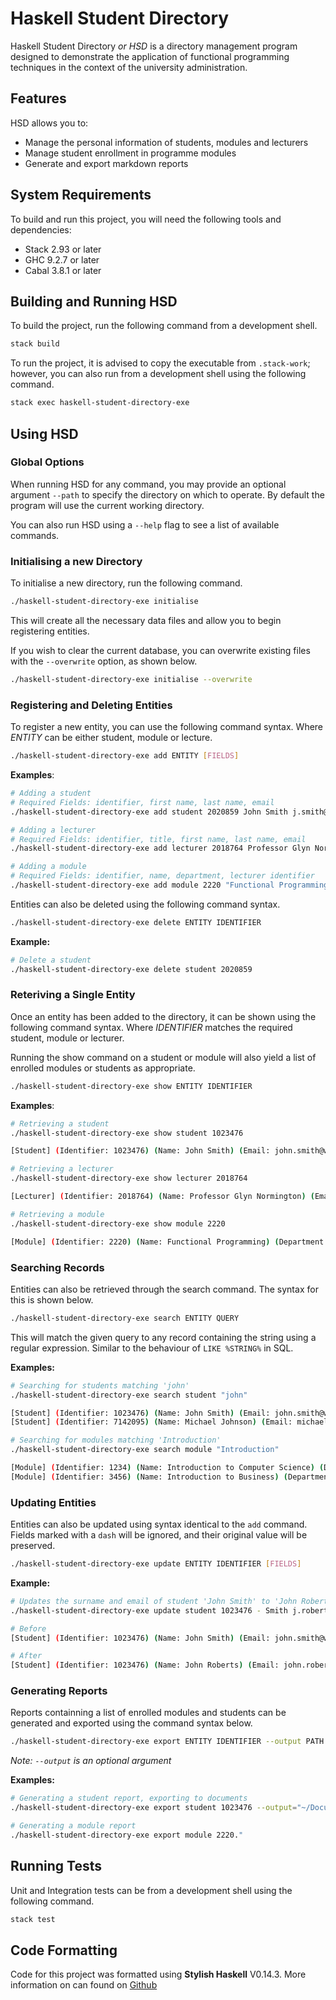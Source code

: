 # Haskell Student Directory

Haskell Student Directory *or HSD* is a directory management program designed to demonstrate the application of functional programming techniques in the context of the university administration.

## Features

HSD allows you to:

* Manage the personal information of students, modules and lecturers
* Manage student enrollment in programme modules
* Generate and export markdown reports 

## System Requirements

To build and run this project, you will need the following tools and dependencies:

* Stack 2.93 or later
* GHC   9.2.7 or later
* Cabal 3.8.1 or later


## Building and Running HSD

To build the project, run the following command from a development shell.
```sh
stack build
```

To run the project, it is advised to copy the executable from ```.stack-work```; however, you can also run from a development shell using the following command.

```sh
stack exec haskell-student-directory-exe
```

## Using HSD

### **Global Options**

When running HSD for any command, you may provide an optional argument ```--path``` to specify the directory on which to operate. By default the program will use the current working directory.

You can also run HSD using a ```--help``` flag to see a list of available commands.

### **Initialising a new Directory**

To initialise a new directory, run the following command.

```sh
./haskell-student-directory-exe initialise
```

This will create all the necessary data files and allow you to begin registering entities.

If you wish to clear the current database, you can overwrite existing files with the ```--overwrite``` option, as shown below.

```sh
./haskell-student-directory-exe initialise --overwrite
```

### **Registering and Deleting Entities**

To register a new entity, you can use the following command syntax. Where *ENTITY* can be either student, module or lecture.

```sh
./haskell-student-directory-exe add ENTITY [FIELDS]
```

**Examples**:

```sh
# Adding a student
# Required Fields: identifier, first name, last name, email
./haskell-student-directory-exe add student 2020859 John Smith j.smith@example.com
```

```sh
# Adding a lecturer
# Required Fields: identifier, title, first name, last name, email
./haskell-student-directory-exe add lecturer 2018764 Professor Glyn Normington g.normington@example.com
```

```sh
# Adding a module
# Required Fields: identifier, name, department, lecturer identifier
./haskell-student-directory-exe add module 2220 "Functional Programming" "Digital Technologies" 2018764
```

Entities can also be deleted using the following command syntax.

```sh
./haskell-student-directory-exe delete ENTITY IDENTIFIER
```

**Example:**

```sh
# Delete a student
./haskell-student-directory-exe delete student 2020859
```

### **Reteriving a Single Entity**

Once an entity has been added to the directory, it can be shown using the following command syntax. Where *IDENTIFIER* matches the required student, module or lecturer.

Running the show command on a student or module will also yield a list of enrolled modules or students as appropriate. 

```sh
./haskell-student-directory-exe show ENTITY IDENTIFIER
```

**Examples**:

```sh
# Retrieving a student
./haskell-student-directory-exe show student 1023476

[Student] (Identifier: 1023476) (Name: John Smith) (Email: john.smith@winchester.ac.uk)
```

```sh
# Retrieving a lecturer
./haskell-student-directory-exe show lecturer 2018764

[Lecturer] (Identifier: 2018764) (Name: Professor Glyn Normington) (Email: g.normington@winchester.ac.uk)
```

```sh
# Retrieving a module
./haskell-student-directory-exe show module 2220

[Module] (Identifier: 2220) (Name: Functional Programming) (Department: Digital Technologies) (Lecturer: 2018764)
```

### **Searching Records**

Entities can also be retrieved through the search command. The syntax for this is shown below.

```sh
./haskell-student-directory-exe search ENTITY QUERY
```

This will match the given query to any record containing the string using a regular expression. Similar to the behaviour of ```LIKE %STRING%``` in SQL.

**Examples:**

```sh
# Searching for students matching 'john'
./haskell-student-directory-exe search student "john"

[Student] (Identifier: 1023476) (Name: John Smith) (Email: john.smith@winchester.ac.uk)
[Student] (Identifier: 7142095) (Name: Michael Johnson) (Email: michael.johnson@winchester.ac.uk)
```

```sh
# Searching for modules matching 'Introduction'
./haskell-student-directory-exe search module "Introduction"

[Module] (Identifier: 1234) (Name: Introduction to Computer Science) (Department: Science) (Lecturer: 5278913)
[Module] (Identifier: 3456) (Name: Introduction to Business) (Department: Business and Law) (Lecturer: 2051689)
```
### **Updating Entities**

Entities can also be updated using syntax identical to the ```add``` command. Fields marked with a ```dash``` will be ignored, and their original value will be preserved.

```sh
./haskell-student-directory-exe update ENTITY IDENTIFIER [FIELDS]
```

**Example:**

```sh
# Updates the surname and email of student 'John Smith' to 'John Roberts'
./haskell-student-directory-exe update student 1023476 - Smith j.roberts@winchester.ac.uk

# Before
[Student] (Identifier: 1023476) (Name: John Smith) (Email: john.smith@winchester.ac.uk)

# After
[Student] (Identifier: 1023476) (Name: John Roberts) (Email: john.roberts@winchester.ac.uk)
```

### **Generating Reports**
Reports containning a list of enrolled modules and students can be generated and exported using the command syntax below. 

```sh
./haskell-student-directory-exe export ENTITY IDENTIFIER --output PATH
```

*Note: ```--output``` is an optional argument*

**Examples:**

```sh
# Generating a student report, exporting to documents
./haskell-student-directory-exe export student 1023476 --output="~/Documents/"
```

```sh
# Generating a module report
./haskell-student-directory-exe export module 2220."
```

## Running Tests

Unit and Integration tests can be from a development shell using the following command.

```sh
stack test
```

## Code Formatting

Code for this project was formatted using **Stylish Haskell** V0.14.3. More information on can found on [Github](https://github.com/haskell/stylish-haskell)
